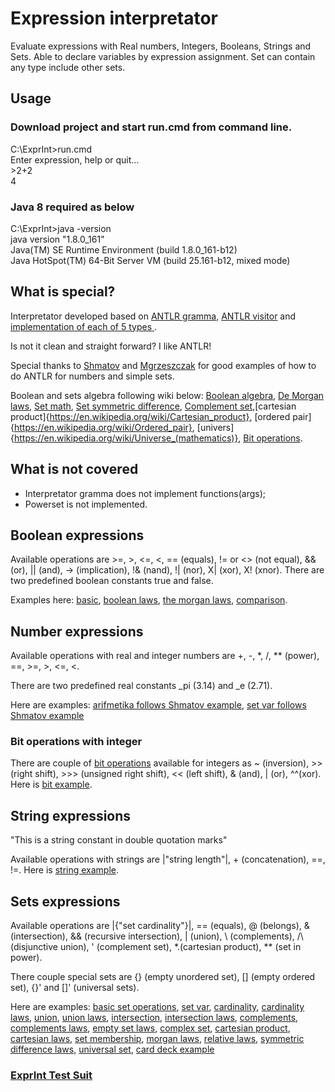 # Expression interpretator

Evaluate expressions with Real numbers, Integers, Booleans, Strings and Sets. Able to declare variables by expression assignment. Set can contain any type include other sets.

## Usage

### Download project and start run.cmd from command line.
C:\ExprInt>run.cmd<br/>
Enter expression, help or quit...<br/>
\>2+2<br/>
4

### Java 8 required as below

C:\ExprInt>java -version<br/>
java version "1.8.0_161"<br/>
Java(TM) SE Runtime Environment (build 1.8.0_161-b12)<br/>
Java HotSpot(TM) 64-Bit Server VM (build 25.161-b12, mixed mode)<br/>

## What is special?

Interpretator developed based on [ANTLR gramma](https://github.com/serhioms/ExprInt/blob/master/gramma/CalcSet.g4), [ANTLR visitor](https://github.com/serhioms/ExprInt/blob/master/src/main/java/org/exprint/antlr/EvalVisitor.java) and [implementation of each of 5 types ](https://github.com/serhioms/ExprInt/tree/master/src/main/java/org/exprint/type).

Is not it clean and straight forward? I like ANTLR!

Special thanks to [Shmatov](https://github.com/shmatov/antlr4-calculator) and [Mgrzeszczak](https://github.com/mgrzeszczak/set-calculator) for good examples of how to do ANTLR for numbers and simple sets.

Boolean and sets algebra following wiki below: [Boolean algebra](https://en.wikipedia.org/wiki/Boolean_algebra), [De Morgan laws](https://en.wikipedia.org/wiki/De_Morgan%27s_laws), [Set math](https://en.wikipedia.org/wiki/Set_(mathematics)), [Set symmetric difference](https://en.wikipedia.org/wiki/Symmetric_difference), [Complement set](https://en.wikipedia.org/wiki/Complement_(set_theory)),[cartesian product]{https://en.wikipedia.org/wiki/Cartesian_product}, [ordered pair]{https://en.wikipedia.org/wiki/Ordered_pair}, [univers]{https://en.wikipedia.org/wiki/Universe_(mathematics)}, [Bit operations](https://www.programiz.com/java-programming/bitwise-operators). 

## What is not covered

- Interpretator gramma does not implement functions(args);
- Powerset is not implemented.

## Boolean expressions
Available operations are >=, >, <=, <, == (equals), != or <> (not equal), && (or), || (and), -> (implication), !& (nand), !| (nor), X| (xor), X! (xnor). There are two predefined boolean constants true and false.

Examples here: [basic](https://github.com/serhioms/ExprInt/blob/master/data/booleanbasic.txt), [boolean laws](https://github.com/serhioms/ExprInt/blob/master/data/booleanlaw.txt), [the morgan laws](https://github.com/serhioms/ExprInt/blob/master/data/booleanmorgan.txt), [comparison](https://github.com/serhioms/ExprInt/blob/master/data/setcomparison.txt).<br/>

## Number expressions
Available operations with real and integer numbers are +, -, *, /, ** (power), ==, >=, >, <=, <.<br/>

There are two predefined real constants _pi (3.14) and  _e (2.71).

Here are examples: [arifmetika follows Shmatov example](https://github.com/serhioms/ExprInt/blob/master/data/numarifmetika.txt), [set var follows Shmatov example](https://github.com/serhioms/ExprInt/blob/master/data/numsetvar.txt)

### Bit operations with integer
There are couple of [bit operations](https://www.programiz.com/java-programming/bitwise-operators) available for integers as ~ (inversion), >> (right shift), >>> (unsigned right shift), << (left shift), & (and), | (or), ^^(xor). Here is [bit example](https://github.com/serhioms/ExprInt/blob/master/data/bit.txt).

## String expressions
"This is a string constant in double quotation marks"

Available operations with strings are |"string length"|, + (concatenation), ==, !=. Here is [string example](https://github.com/serhioms/ExprInt/blob/master/data/string.txt).

## Sets expressions
Available operations are |{"set cardinality"}|, == (equals), @ (belongs), & (intersection), && (recursive intersection), | (union), \ (complements), /\ (disjunctive union), ' (complement set), *.(cartesian product), ** (set in power).<br/>

There couple special sets are {} (empty unordered set), [] (empty ordered set), {}' and []' (universal sets).

Here are examples: [basic set operations](https://github.com/serhioms/ExprInt/blob/master/data/setbasic.txt), [set var](https://github.com/serhioms/ExprInt/blob/master/data/setsimple.txt), [cardinality](https://github.com/serhioms/ExprInt/blob/master/data/setcardinality.txt), [cardinality laws](https://github.com/serhioms/ExprInt/blob/master/data/setcardinalitylaws.txt), [union](https://github.com/serhioms/ExprInt/blob/master/data/setunion.txt), [union laws](https://github.com/serhioms/ExprInt/blob/master/data/setunionlaws.txt), [intersection](https://github.com/serhioms/ExprInt/blob/master/data/setintersection.txt), [intersection laws](https://github.com/serhioms/ExprInt/blob/master/data/setintersectionlaw.txt), [complements](https://github.com/serhioms/ExprInt/blob/master/data/setcomplements.txt), [complements laws](https://github.com/serhioms/ExprInt/blob/master/data/setcomplementslaw.txt), [empty set laws](https://github.com/serhioms/ExprInt/blob/master/data/setemptylaw.txt), [complex set](https://github.com/serhioms/ExprInt/blob/master/data/setcomplex.txt), [cartesian product](https://github.com/serhioms/ExprInt/blob/master/data/setcartesian.txt), [cartesian laws](https://github.com/serhioms/ExprInt/blob/master/data/setcartesianlaws.txt), [set membership](https://github.com/serhioms/ExprInt/blob/master/data/setmembershipbasic.txt), [morgan laws](https://github.com/serhioms/ExprInt/blob/master/data/setmorgan.txt), [relative laws](https://github.com/serhioms/ExprInt/blob/master/data/setrelativelaw.txt), [symmetric difference laws](https://github.com/serhioms/ExprInt/blob/master/data/setsymmetricdifferencelaw.txt), [universal set](https://github.com/serhioms/ExprInt/blob/master/data/setuniversalbasic.txt), [card deck example](https://github.com/serhioms/ExprInt/blob/master/data/setcarddeck.txt)


### [ExprInt Test Suit](https://github.com/serhioms/ExprInt/blob/master/src/test/java/test/ExprintTest.java)
